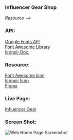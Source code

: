 ### Influencer Gear Shop
_Resource -->_
### API:
[Google Fonts API](https://fonts.google.com/) <br />
[Font Awesome Library](https://cdnjs.com/libraries/font-awesome) <br />
[Iconoir Doc.](https://iconoir.com/docs/introduction)
### Resource:
[Font Awesome Icon](https://fontawesome.com/search)<br/>
[Iconoir Icon](https://iconoir.com/) <br />
[Figma](https://www.figma.com/design/C9ovFG9qY29vSHE9iomsp1/influencer-gears?node-id=6-13&m=dev)
### Live Page:
[Influencer Gear](https://istiakahmedsaad.github.io/influencer-gear/)
### Screen Shot:
![Web Home Page Screenshot](https://i.ibb.co/PQBgMH8/temp1.png)
